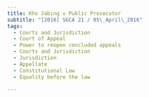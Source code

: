 ```yaml
---
title: Kho Jabing v Public Prosecutor 
subtitle: "[2016] SGCA 21 / 05\_April\_2016"
tags:
  - Courts and Jurisdiction
  - Court of Appeal
  - Power to reopen concluded appeals
  - Courts and Jurisdiction
  - Jurisdiction
  - Appellate
  - Constitutional Law
  - Equality before the law

---
```


